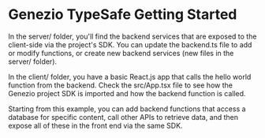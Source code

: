 # Genezio TypeSafe Getting Started

In the server/ folder, you'll find the backend services that are exposed to the client-side via the project's SDK.
You can update the backend.ts file to add or modify functions, or create new backend services (new files in the server/ folder).

In the client/ folder, you have a basic React.js app that calls the hello world function from the backend. Check the src/App.tsx file to see how the Genezio project SDK is imported and how the backend function is called.

Starting from this example, you can add backend functions that access a database for specific content, call other APIs to retrieve data, and then expose all of these in the front end via the same SDK.
